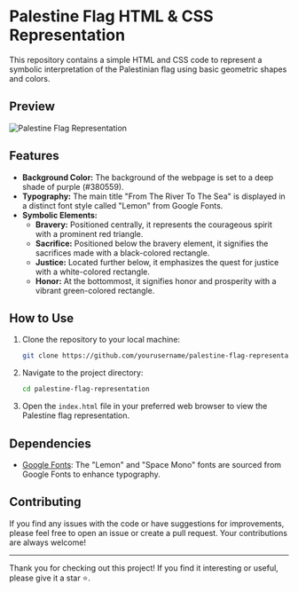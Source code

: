 # Palestine Flag HTML & CSS Representation

This repository contains a simple HTML and CSS code to represent a symbolic interpretation of the Palestinian flag using basic geometric shapes and colors.

## Preview

![Palestine Flag Representation](preview.png)

## Features

- **Background Color:** The background of the webpage is set to a deep shade of purple (#380559).
- **Typography:** The main title "From The River To The Sea" is displayed in a distinct font style called "Lemon" from Google Fonts.
- **Symbolic Elements:**
  - **Bravery:** Positioned centrally, it represents the courageous spirit with a prominent red triangle.
  - **Sacrifice:** Positioned below the bravery element, it signifies the sacrifices made with a black-colored rectangle.
  - **Justice:** Located further below, it emphasizes the quest for justice with a white-colored rectangle.
  - **Honor:** At the bottommost, it signifies honor and prosperity with a vibrant green-colored rectangle.

## How to Use

1. Clone the repository to your local machine:

   ```bash
   git clone https://github.com/yourusername/palestine-flag-representation.git
   ```

2. Navigate to the project directory:

   ```bash
   cd palestine-flag-representation
   ```

3. Open the `index.html` file in your preferred web browser to view the Palestine flag representation.

## Dependencies

- [Google Fonts](https://fonts.google.com/): The "Lemon" and "Space Mono" fonts are sourced from Google Fonts to enhance typography.

## Contributing

If you find any issues with the code or have suggestions for improvements, please feel free to open an issue or create a pull request. Your contributions are always welcome!

---

Thank you for checking out this project! If you find it interesting or useful, please give it a star ⭐.
